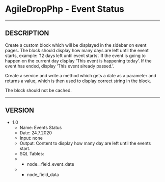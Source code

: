 # AgileDropPhp - Event Status
--------------------------------
DESCRIPTION
--------------------------------
Create a custom block which will be displayed in the sidebar on event pages. The block should display how many days are left until the event starts, example: ‘12 days left until event starts’. If the event is going to happen on the current day display 'This event is happening today'. If the event has ended, display ‘This event already passed.’.

Create a service and write a method which gets a date as a parameter and returns a value, which is then used to display correct string in the block.

The block should not be cached.

--------------------------------
VERSION
--------------------------------
- 1.0 
	- Name: Events Status
	- Date: 24.7.2020
	- Input: none
	- Output: Content to display how many day are left until the events start. 
	- SQL Tables:
	- - node__field_event_date <date>
	- - node_field_data <title>
	
--------------------------------
INSTALL
--------------------------------
- Source the repositroy to pc and copy folder "events_status" to drupal location "core/modules/custom", if custom folder doesn't exists create it
- Nagivate to Administration -> Extend install module Events Status under Custom category
- After successful installation navigate to Administration -> Structure -> Block Layout and add block to desired location
- Events content will display in block

--------------------------------
TO DO
--------------------------------
 :)